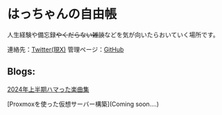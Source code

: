 # はっちゃんの自由帳

人生経験や備忘録~~やくだらない雑談~~などを気が向いたらおいていく場所です。

連絡先：[Twitter(現X)](https://x.com/obukun_quality?s=20)
管理ページ：[GitHub](https://github.com/Hatchan-Desire/Hatchan-Desire.github.io)

## Blogs:

[2024年上半期ハマった楽曲集](/musics_e2024.md)

[Proxmoxを使った仮想サーバー構築](Coming soon....)
